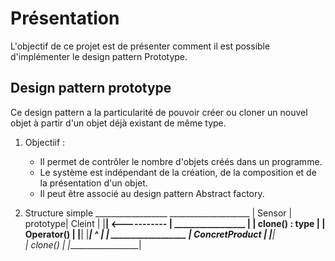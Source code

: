# Présentation 
   L'objectif de ce projet est de présenter comment il est possible d'implémenter le design pattern Prototype.

## Design pattern prototype
   Ce design pattern a la particularité de pouvoir créer ou cloner un nouvel objet à partir d'un objet déjà existant de même type.

1. Objectiif :

    - Il permet de contrôler le nombre d'objets créés dans un programme. 
    - Le système est indépendant de la création, de la composition et de la présentation d'un objet. 
    - Il peut être associé au design pattern Abstract factory.

2. Structure simple
                             __________________                  ____________________
                            |  Sensor          |       prototype|      Cleint       |
                            |__________________|  <-----------  | _________________ |
                            | clone() : type   |                |    Operator()     |
                            |__________________|                |___________________|
                                    ^
                                    |
                                    | 
                             __________________
                            |  ConcretProduct  |
                            |__________________|     
                            |       clone()    |
                            |__________________|